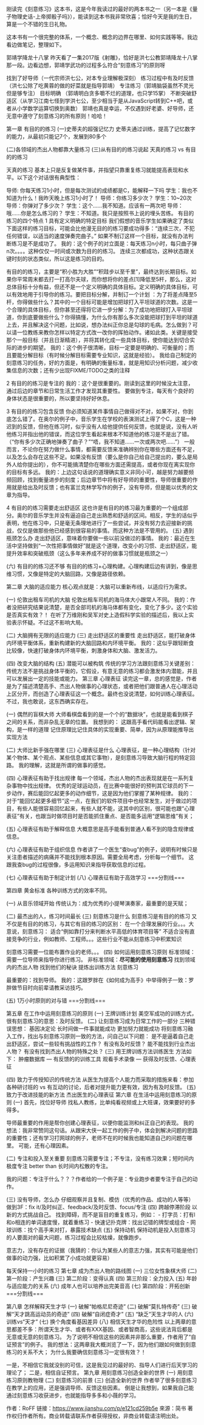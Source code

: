 刚读完《刻意练习》这本书，这是今年我读过的最好的两本书之一（另一本是《量子物理史话-上帝掷骰子吗》），能读到这本书我非常欣喜；恰好今天是我的生日，算是一个不错的生日礼物。

这本书有一个很完整的体系，一个概念、概念的边界在哪里、如何实践等等。我边看边做笔记，整理如下。

郭靖学降龙十八掌
昨天看了一集2017版《射雕》，恰好是洪七公教郭靖降龙十八掌那一段。边看边想，郭靖学武功的过程多么符合“刻意练习”的原则呀

找到了好导师（一代宗师洪七公，对本专业理解极深刻）
练习过程中有及时反馈（洪七公除了吃黄蓉的做的好菜就是指导郭靖）
专注练习（郭靖脑袋虽然不灵光但是够专注）
目标明确 （郭靖明白贪多嚼不烂的道理，也只学15掌）
不断突破舒适区（从学习江南七怪到学洪七公，至少相当于是从JavaScript转到C++吧，或者从小学数学运算切换到奥数）
郭靖也真是幸运，不仅遇到好老婆、好导师，还无意中遵守了刻意练习的所有原则！哈哈！

第一章 有目的的练习
(一)史蒂夫的超强记忆力
史蒂夫通过训练，提高了记忆数字的能力，从最初只能记7个，发展到80多个

(二)各领域的杰出人物都靠大量练习
(三)从有目的的练习说起
天真的练习 vs 有目的的练习

天真的练习
基本上只是反复做某件事，并指望只靠重复练习就能提高表现和水平。以下这个对话很有典型性：

导师: 你每天练习1小时，但是每次测试的成绩都是C，能解释一下吗
学生：我也不知道为什么！我昨天晚上练习1小时了！
导师：你练习多少次？
学生：10~20次
导师：你弹对了多少次？
学生：这个......我不知道。应该有一两次吧
导师：哦......你是怎么练习的？
学生：不知道。我只是按照书上说的埋头苦练。
有目的练习的四个特点
1 具有定义明确的特定目标
我们假想的音乐学生如果确定了类似下面这样的练习目标，可能会比他漫无目的的练习要成功得多：“连续三次，不犯任何错误，以适当的速度弹奏完曲子。”
如果不制订这样一个目标，就没有办法判断练习是不是成功了。
我的：这个例子的对立面是：每天练习n小时，每只曲子弹n次。。。。这种仅仅一时间或次数为目的的练习。
连续三次都成功，这种状态跟关键时刻的状态类似，所以这是练习的目的。

有目的的练习，主要是“积小胜为大胜”“积跬步以至千里”，最终达到长期目标。如果你平常周末都去打一打高尔夫球，而你想将你的差点[1]降低至5杆，那么，这对总体目标十分有益，但还不是一个定义明确的具体目标。定义明确的具体目标，可以有效地用于引导你的练习。要把目标分解，并制订一个计划
：为了将差点降至5杆，你得做些什么？其中的一个目标可能是增加把球打入平坦球道的次数。这是一个合理的具体目标，但你甚至还得将它进一步分解：为了成功地把球打入平坦球道，你到底要做些什么？你得搞懂，为什么你有那么多次没能把球打到平坦的球道上去，并且解决这个问题，比如说，想办法纠正你总是勾球的毛病。怎么做到？可以请一位教练来教你怎样以特定方式改一改你的挥拍动作。诸如此类。关键是接受那个一般目标（并且日渐精进），并将其转化成一些具体目标，使你能达到切合实际的进步的期望。
我的：这个例子很清晰，目标一定要是明确的、可衡量的；而且要能分解目标（有时候分解目标需要专业知识，这就是经验）。
我给自己制定的刻意练习的任务，好的方面是，有明确的衡量标准，就是用知识分析问题，减少收集信息的次数；还有少出现FIXME/TODO之类的注释

2 有目的的练习是专注的
我的：这个是很重要的。刚读到这里的时候没太注意，通过后边的章节和日常生活工作才发现其重要性。
要做到专注，每天有个良好的身体状态是很重要的，所以要坚持好好休息。

3 有目的的练习包含反馈
你必须知道某件事情自己做得对不对，如果不对，你到底怎么错了。在奥尔的例子中，音乐学生在学校的表演测试上得了个C，这是一种迟到的反馈，但他在练习时，似乎没有人给他提供任何反馈，也就是说，没有人听他练习并指出他的错误，而这位学生看起来根本不知道他的练习是不是出了错。（“你有多少次正确地弹奏了曲子？”“唔，我不知道……一次或两次吧……”）
一般而言，不论你在努力做什么事情，都需要反馈来准确辨别你在哪些方面还有不足，以及怎么会存在这些不足。如果没有反馈（要么是你自己给自己提出的，要么是局外人给你提出的），你不可能搞清楚你在哪些方面还需提高，或者你现在离实现你的目标有多远。
我的：上边这句话说的道理确实意义非同小可，越是努力越要频频回顾，找到衡量进步的刻度；后边章节中将有好导师的重要性，导师很重要的作用就是给出及时反馈；也有富兰克林学写作的例子，没有导师，但是能以优秀的文章为指导。

4 有目的的练习需要走出舒适区
这也许是有目的的练习最为重要的一个组成部分。奥尔的音乐学生并没有逼迫自己走出熟悉和舒适的区间。相反，学生的话似乎表明，他在练习中，只是毫无条理地进行了一些尝试，并没有努力去迎接新的挑战，仅仅是做那些他已经感到很容易的事情。而这种方法是不管用的。
(五) 遇到瓶颈怎么办
走出舒适区，意味着你要做一些以前没做过的事情。
我的：最近在生活中坚持做到“一次性把事情做好”就是这个道理，改变小的习惯、走出舒适区，能提升效率和突破瓶颈（这么多年来养成不好的做事习惯就是瓶颈之一）

(六) 有目的的练习还不够
有目的的练习+心理构建。心理构建后边有讲到，像是思维习惯，又像是特定的大脑回路，又像是路径依赖。

第二章 大脑的适应能力
核心观点就是：大脑可以重新布线，以适应行为需求。

(一) 伦敦出租车司机的大脑
伦敦出租车司机的海马体大小跟常人不同。
我的：作者没把研究结果说清楚，是否全部司机的海马体都有变化，变化了多少。这个实验是否真实有效？！
在听了万维刚和吴军对史上造假科学实验的描述后，我以上实验表示怀疑。不过这不影响大局。

(二) 大脑拥有无限的适应能力
(三) 走出舒适区的重要性
走出舒适区，能打破身体内环境平衡体系，重新构建新的大脑回路和内环境平衡。
我的：这似乎跟轻断食比较像，快速打破身体内环境平衡，刺激身体和大脑、激发活力。

(四) 改变大脑的结构
(五) 潜能可以被构筑
传统的学习方法跟刻意练习关键差别：传统方法不是挑战身体平衡的，它假设，有意无意的练习都会激发体内潜能，并且可以发展出一定的技能或能力。
第三章 心理表征
读完这一章，总的感觉是，作者是为了描述清楚高手、杰出人物做事的心理状态，或者把他们跟普通人在心理活动上区分开，而创造了心理表征这一个概念。最终也没说清楚，如何训练心理表征。
不过，我也敢说，这东西确实存在。

(一) 偶然的盲棋大师
大师看棋盘看到的是一个个的“数据块”，也就是能看到棋子之间的关系，而非杂乱无章的位置。
我想到的：
这跟高手看代码能看出逻辑、架构，是一样的道理
记住原理比记住具体的实现重要、简单，因为从原理能推导出实现方法

(二) 大师比新手强在哪里
(三) 心理表征是什么
心理表征，是一种心理结构（针对某个物体、某个观点、某些信息或其它事物），是刻意练习导致大脑行程的特定回路。
我的理解，这就是所谓的做事的感觉。

(四) 心理表征有助于找出规律
每一个领域，杰出人物的杰出表现就是在一系列复杂事物中找出规律。
优秀的足球运动员，在比赛中能很好的预判其它球员的下一步动作，赛后能回忆起更多的动作细节，这是因为他们掌握了某种规律。
我的：对于“能回忆起更多细节”这一点，在我们的软件项目中也经常发生，对于做过的项目，有些人能很容易回忆起来，有些人就不能，这其中的区别，很可能也跟“心理表征”有关，也跟当时做项目时是否能抓住重点、是否能多运用“逻辑思维”有关；

(五) 心理表征有助于解释信息
大概意思是高手能看到普通人看不到的隐含规律或信息。

(六) 心理表征有助于组织信息
作者讲了一个医生“查bug”的例子，说明有时候只是关注患者描述的病痛并不能找到根本原因。需要全局考虑，分析每一个细节。
这跟我查bug的过程很像，多运用知识来指导获取信息的过程。

(七) 心理表征有助于制定计划
(八) 心理表征有助于高效学习
===分割线===

第四章 黄金标准
各种训练方式的效率不同。

(一) 从音乐领域开始
传统认为：成为优秀的小提琴演奏家，最重要的是天赋；

(二) 最杰出的人，练习时间最长
(三) 刻意练习是什么
刻意练习是有目的的练习
又不仅是有目的的练习，与其它有目的练习的区别：
在一个合理发展的行业。。。大意说，刻意练习：
适合“例如靠打分来判断水平高低的体育项目等”
不适合没有直接竞争的行业，例如教师、工程师。。。这些行业不能从刻意练习中积累知识

刻意练习需要一位能布置作业的老师。。。
(四) 如何运用刻意练习原则
标准领域：需要一位导师来指导你进行练习。
非标准领域：**尽可能的使用刻意练习**
找到领域内的杰出人物
找到他们的秘诀
提炼出训练方法
刻意练习

最重要的：找到导师。
我的：这跟罗胖在《如何成为高手》中举得例子一致：罗胖做节目时向前辈请教采访技巧。

(五) 1万小时原则的对与错
===分割线===

第五章 在工作中运用刻意练习的原则
(一) 王牌训练计划
美空军成功的训练方式，很有刻意练习的意思：及时反馈。
(二) 让刻意练习成为日常工作的一部分
三种错误思想：
基因决定论
长时间做一件事就能成功
更加努力就能成功
将刻意练习融入工作，找出与刻意练习原则一致的方法，问自己以下问题：
是不是逼着自己走出舒适区，尝试一些较有挑战性的工作？
有没有及时反馈？
能不能找到行业杰出人物？
有没有找到杰出人物的特殊之处？
(三) 用王牌训练方法训练医生
方法如下：
肿瘤数据库 — 有反馈的的训练工具
观看手术录像 — 获得及时反馈、心理表征

(四) 致力于传授知识的传统方法
从医生为提高个人能力而采取的措施来看：参加各种研讨班的 vs 有互动的讨论，后者对提升能力更有效，因为有及时反馈。
(五) 致力于改进技能的新方法
 杰出医生的心理表征
第六章 在生活中运用刻意练习的原则
(一) 首先，找位好导师
找私人教练，比单纯看视频或上大班课，效果要好的多得多。

导师最重要的作用是帮你创建心理表征，以便你能监测和纠正自己的表现。
我的想法：我非常赞同这句话。从跟宋大侠一起工作的例子中，体会到解决问题的思路的重要性；还有学习打网球的例子，老师不在的时候我也能知道自己的问题在哪里。
可能，还有心理因素。

(二) 专注和投入至关重要
刻意练习需要专注；不专注，没有练习效果；短时间内极度专注 better than 长时间内松散的专注。

我的问题：专注于什么？？？作者给的一个例子是：专业跑步者要专注于自己的动作。

(三) 没有导师，怎么办
仔细观察并且复制、模仿（优秀的作品、成功的人等等）
做到3F：fix it/及时纠正、feedback/及时反馈、focus/专注
(四) 跨越停滞阶段
以新的方式挑战自己。
找到障碍，而不是盲目的重复练习，例如：
          - 打字员：打有l和o相连的单词速度慢，就着重练习
          - 快速记扑克牌：找出记错的牌型或组合
          - 网球训练：找个高手来对打，暴露技术缺点
(五) 保持动机
保持动机是投入刻意练习的人要面对的最大问题，练习过程会比较枯燥，就像跑步。

意志力，没有存在的证据（我猜的：你认为某些人的意志力强，其实有可能是他们做事的动力强，比如积累了小成功就更容易）

每天保持一小时的练习
第七章 成为杰出人物的路线图
(一) 三位女性象棋大师
(二) 第一阶段：产生兴趣
(三) 第二阶段：变得认真
(四) 第三阶段：全力投入
(五) 年龄与适应能力的关系
(六) 成年人也可以培养出完美音高
(七) 第四阶段：开拓创新
===分割线===

第八章 怎样解释天生才华
(一) 破解“帕格尼尼奇迹”
(二) 破解“莫扎特传奇”
(三) 破解“天才跳高运动员的奇迹”
(四) 破解“自闭症奇才”
(五) “缺乏”天生才华的人
(六) 训练vs“天才”
(七) 换个角度看基因差异
(八) 相信天生才华的危险性
以上两章的意思都差不多：所谓天生才华、或者有XXX基因、或者智商高，这些说法背后都是无意或无意的刻意练习。
为了说明不相信这些的因素并非那么重要，作者用了“自证预言”的例子。
我的想法：这两章我大概浏览了一下，因为他们跟如何做到刻意练习的关系不大；
为什么我要确信刻意练习一定很有效？！

一是，不相信它我就没别的可信，这是我见过的最好的、指导人们进行后天学习的理论了；
二是，相信自证预言。
第九章 用刻意练习创造全新的世界
(一) 用刻意练习原则教物理
(二) 刻意练习的前景
(三) 创造全新的世界
作者举了很多刻意练习在教学上的应用，还是强调导师、反馈这些因素。
倒是让我想到，如果我自己能通过刻意练习收获进步，也就能指导多多和小薇的学习。

作者：RoFF
链接：https://www.jianshu.com/p/e121cd259b5e
來源：简书
著作权归作者所有。商业转载请联系作者获得授权，非商业转载请注明出处。